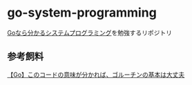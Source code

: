 # go-system-programming

[Goなら分かるシステムプログラミング](https://www.lambdanote.com/products/go-2)を勉強するリポジトリ

## 参考飼料

[【Go】このコードの意味が分かれば、ゴルーチンの基本は大丈夫](https://zenn.dev/farstep/articles/f712e05bd6ff9d)
